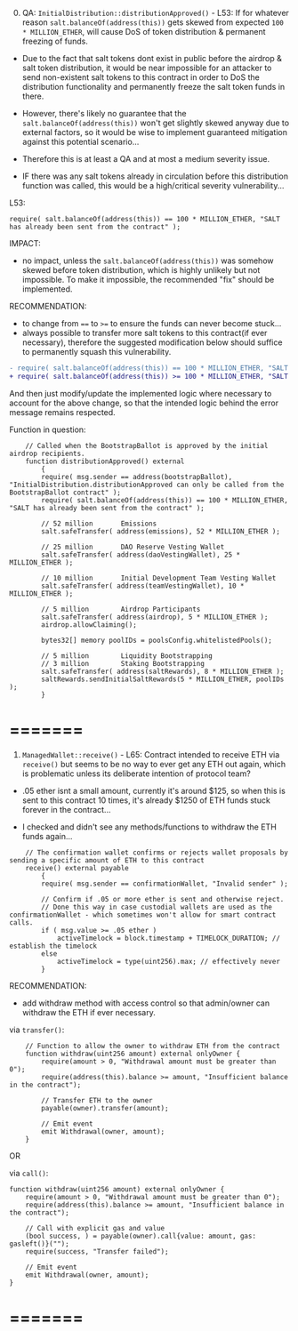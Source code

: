 0. QA: `InitialDistribution::distributionApproved()` - L53: If for whatever reason `salt.balanceOf(address(this))` gets skewed from expected `100 * MILLION_ETHER`, will cause DoS of token distribution & permanent freezing of funds. 

- Due to the fact that salt tokens dont exist in public before the airdrop & salt token distribution, it would be near impossible for an attacker to send non-existent salt tokens to this contract in order to DoS the distribution functionality and permanently freeze the salt token funds in there. 
- However, there's likely no guarantee that the `salt.balanceOf(address(this))` won't get slightly skewed anyway due to external factors, so it would be wise to implement guaranteed mitigation against this potential scenario...

- Therefore this is at least a QA and at most a medium severity issue.
- IF there was any salt tokens already in circulation before this distribution function was called, this would be a high/critical severity vulnerability...

L53:
```solidity
require( salt.balanceOf(address(this)) == 100 * MILLION_ETHER, "SALT has already been sent from the contract" );
```

IMPACT:

- no impact, unless the `salt.balanceOf(address(this))` was somehow skewed before token distribution, which is highly unlikely but not impossible. To make it impossible, the recommended "fix" should be implemented.

RECOMMENDATION:

- to change from `==` to `>=` to ensure the funds can never become stuck...
- always possible to transfer more salt tokens to this contract(if ever necessary), therefore the suggested modification below should suffice to permanently squash this vulnerability.

```diff
- require( salt.balanceOf(address(this)) == 100 * MILLION_ETHER, "SALT has already been sent from the contract" );
+ require( salt.balanceOf(address(this)) >= 100 * MILLION_ETHER, "SALT has already been sent from the contract" );
```

And then just modify/update the implemented logic where necessary to account for the above change, so that the intended logic behind the error message remains respected.

Function in question:
```solidity
    // Called when the BootstrapBallot is approved by the initial airdrop recipients.
    function distributionApproved() external
    	{
    	require( msg.sender == address(bootstrapBallot), "InitialDistribution.distributionApproved can only be called from the BootstrapBallot contract" );
		require( salt.balanceOf(address(this)) == 100 * MILLION_ETHER, "SALT has already been sent from the contract" );

    	// 52 million		Emissions
		salt.safeTransfer( address(emissions), 52 * MILLION_ETHER );

	    // 25 million		DAO Reserve Vesting Wallet
		salt.safeTransfer( address(daoVestingWallet), 25 * MILLION_ETHER );

	    // 10 million		Initial Development Team Vesting Wallet
		salt.safeTransfer( address(teamVestingWallet), 10 * MILLION_ETHER );

	    // 5 million		Airdrop Participants
		salt.safeTransfer( address(airdrop), 5 * MILLION_ETHER );
		airdrop.allowClaiming();

		bytes32[] memory poolIDs = poolsConfig.whitelistedPools();

	    // 5 million		Liquidity Bootstrapping
	    // 3 million		Staking Bootstrapping
		salt.safeTransfer( address(saltRewards), 8 * MILLION_ETHER );
		saltRewards.sendInitialSaltRewards(5 * MILLION_ETHER, poolIDs );
    	}
```
=======
=======

1. `ManagedWallet::receive()` - L65: Contract intended to receive ETH via `receive()` but seems to be no way to ever get any ETH out again, which is problematic unless its deliberate intention of protocol team?

- .05 ether isnt a small amount, currently it's around $125, so when this is sent to this contract 10 times, it's already $1250 of ETH funds stuck forever in the contract...

- I checked and didn't see any methods/functions to withdraw the ETH funds again...

```solidity
	// The confirmation wallet confirms or rejects wallet proposals by sending a specific amount of ETH to this contract
    receive() external payable
    	{
    	require( msg.sender == confirmationWallet, "Invalid sender" );

		// Confirm if .05 or more ether is sent and otherwise reject.
		// Done this way in case custodial wallets are used as the confirmationWallet - which sometimes won't allow for smart contract calls.
    	if ( msg.value >= .05 ether )
    		activeTimelock = block.timestamp + TIMELOCK_DURATION; // establish the timelock
    	else
			activeTimelock = type(uint256).max; // effectively never
        }
```
RECOMMENDATION:

- add withdraw method with access control so that admin/owner can withdraw the ETH if ever necessary.

via `transfer()`:
```solidity
    // Function to allow the owner to withdraw ETH from the contract
    function withdraw(uint256 amount) external onlyOwner {
        require(amount > 0, "Withdrawal amount must be greater than 0");
        require(address(this).balance >= amount, "Insufficient balance in the contract");

        // Transfer ETH to the owner
        payable(owner).transfer(amount);

        // Emit event
        emit Withdrawal(owner, amount);
    }
```
OR

via `call()`:
```solidity
function withdraw(uint256 amount) external onlyOwner {
    require(amount > 0, "Withdrawal amount must be greater than 0");
    require(address(this).balance >= amount, "Insufficient balance in the contract");

    // Call with explicit gas and value
    (bool success, ) = payable(owner).call{value: amount, gas: gasleft()}("");
    require(success, "Transfer failed");

    // Emit event
    emit Withdrawal(owner, amount);
}
```
=======
=======

